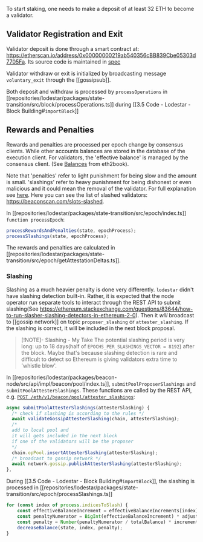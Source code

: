 ---
---
To start staking, one needs to make a deposit of at least 32 ETH to become a validator. 

## Validator Registration and Exit
Validator deposit is done through a smart contract at: https://etherscan.io/address/0x00000000219ab540356cBB839Cbe05303d7705Fa. Its source code is maintained in [spec](https://github.com/ethereum/consensus-specs/blob/master/solidity_deposit_contract/deposit_contract.sol)

Validator withdraw or exit is initialized by broadcasting message `voluntary_exit` through the [[gossipsub]].

Both deposit and withdraw is processed by `processOperations` in [[repositories/lodestar/packages/state-transition/src/block/processOperations.ts]] during [[3.5 Code - Lodestar - Block Building#`importBlock`]]

## Rewards and Penalties
Rewards and penalties are processed per epoch change by consensus clients. While other accounts balances are stored in the database of the execution client. 
For validators, the 'effective balance' is managed by the consensus client. (See [Balances](https://eth2book.info/capella/part2/incentives/balances/)  from eth2book).

Note that 'penalties' refer to light punishment for being slow and the amount is small. 'slashings' refer to heavy punishment for being dishonest or even malicious and it could mean the removal of the validator. For full explanation see [here](https://ethereum.org/en/developers/docs/consensus-mechanisms/pos/rewards-and-penalties/#penalties). Here you can see the list of slashed validators: https://beaconscan.com/slots-slashed.

In [[repositories/lodestar/packages/state-transition/src/epoch/index.ts]] `function processEpoch`:
```TypeScript
processRewardsAndPenalties(state, epochProcess);
processSlashings(state, epochProcess);
```

The rewards and penalties are calculated in [[repositories/lodestar/packages/state-transition/src/epoch/getAttestationDeltas.ts]].

### Slashing
Slashing as a much heavier penalty is done very differently. `lodestar` didn't have slashing detection built-in. Rather, it is expected that the node operator run separate tools to interact through the REST API to submit slashing(See https://ethereum.stackexchange.com/questions/83644/how-to-run-slasher-slashing-detectors-in-ethereum-2-0). Then it _will_ broadcast to [[gossip network]] on topic `proposer_slashing` or `attester_slashing`. If the slashing is correct, it will be included in the next block proposal.

> [!NOTE]- Slashing - My Take
> The potential slashing period is very long: up to 18 days(half of `EPOCHS_PER_SLASHINGS_VECTOR = 8192`) after the block. Maybe that's because slashing detection is rare and difficult to detect so Ethereum is giving validators extra time to 'whistle blow'.


In [[repositories/lodestar/packages/beacon-node/src/api/impl/beacon/pool/index.ts]], `submitPoolProposerSlashings` and `submitPoolAttesterSlashings`. These functions are called by the REST API, e.g. [`POST /eth/v1/beacon/pool/attester_slashings`](https://ethereum.github.io/beacon-APIs/#/Beacon/submitPoolAttesterSlashings):
```TypeScript
async submitPoolAttesterSlashings(attesterSlashing) {
  /* check if slashing is according to the rules */
  await validateGossipAttesterSlashing(chain, attesterSlashing);
  /* 
  add to local pool and
  it will gets included in the next block
  if one of the validators will be the proposer
  */
  chain.opPool.insertAttesterSlashing(attesterSlashing);
  /* broadcast to gossip network */
  await network.gossip.publishAttesterSlashing(attesterSlashing);
},
```

During [[3.5 Code - Lodestar - Block Building#`importBlock`]], the slashing is processed in [[repositories/lodestar/packages/state-transition/src/epoch/processSlashings.ts]]
```TypeScript
for (const index of process.indicesToSlash) {
    const effectiveBalanceIncrement = effectiveBalanceIncrements[index];
    const penaltyNumerator = BigInt(effectiveBalanceIncrement) * adjustedTotalSlashingBalance;
    const penalty = Number(penaltyNumerator / totalBalance) * increment;
    decreaseBalance(state, index, penalty);
}
```




